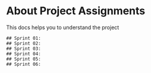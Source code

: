 # About Project Assignments
This docs helps you to understand the project
```
## Sprint 01:
## Sprint 02:
## Sprint 03:
## Sprint 04:
## Sprint 05:
## Sprint 06:
